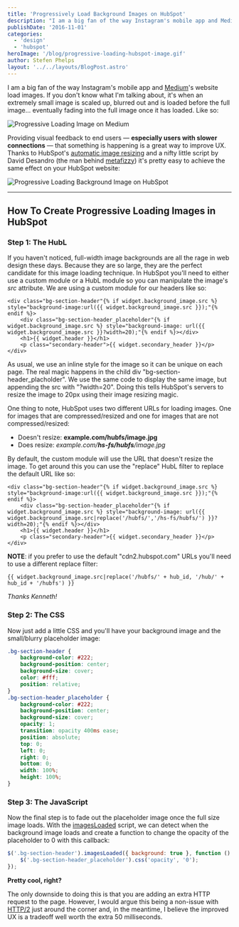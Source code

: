 ```yaml
---
title: 'Progressively Load Background Images on HubSpot'
description: "I am a big fan of the way Instagram's mobile app and Medium's website load images. If you don't know what I'm talking about, it's when an extremely small image is scaled up, blurred out and is loaded before the full image... eventually fading into the full image once it has loaded."
publishDate: '2016-11-01'
categories:
  - 'design'
  - 'hubspot'
heroImage: '/blog/progressive-loading-hubspot-image.gif'
author: Stefen Phelps
layout: '../../layouts/BlogPost.astro'
---
```


I am a big fan of the way Instagram's mobile app and [Medium](https://jmperezperez.com/medium-image-progressive-loading-placeholder/)'s website load images. If you don't know what I'm talking about, it's when an extremely small image is scaled up, blurred out and is loaded before the full image... eventually fading into the full image once it has loaded. Like so:

![Progressive Loading Image on Medium](/blog/3oz8xQJy64awXLEqyc.gif 'Progressive Loading Image on Medium')

Providing visual feedback to end users — **especially users with slower connections** — that something is happening is a great way to improve UX. Thanks to HubSpot's [automatic image resizing](https://knowledge.hubspot.com/articles/kcs_article/cos-general/what-is-automatic-image-resizing) and a nifty little script by David Desandro (the man behind [metafizzy](http://metafizzy.co/)) it's pretty easy to achieve the same effect on your HubSpot website:

![Progressive Loading Background Image on HubSpot](/blog/3oz8xPBjyHeOct6jNS.gif 'Progressive Loading Background Image on HubSpot')

---

## How To Create Progressive Loading Images in HubSpot

### Step 1: The HubL

If you haven't noticed, full-width image backgrounds are all the rage in web design these days. Because they are so large, they are the perfect candidate for this image loading technique. In HubSpot you'll need to either use a custom module or a HubL module so you can manipulate the image's _src_ attribute. We are using a custom module for our headers like so:

```twig
<div class="bg-section-header"{% if widget.background_image.src %} style="background-image:url({{ widget.background_image.src }});"{% endif %}>
    <div class="bg-section-header_placeholder"{% if widget.background_image.src %} style="background-image: url({{ widget.background_image.src }}?width=20);"{% endif %}></div>
    <h1>{{ widget.header }}</h1>
    <p class="secondary-header">{{ widget.secondary_header }}</p>
</div>
```

As usual, we use an inline style for the image so it can be unique on each page. The real magic happens in the child div "bg-section-header_placholder". We use the same code to display the same image, but appending the src with "?width=20". Doing this tells HubSpot's servers to resize the image to 20px using their image resizing magic.

One thing to note, HubSpot uses two different URLs for loading images. One for images that are compressed/resized and one for images that are not compressed/resized:

- Doesn't resize: **example.com/**hubfs**/image.jpg**
- Does resize: _example.com/**hs-fs/hubfs**/image.jpg_

By default, the custom module will use the URL that doesn't resize the image. To get around this you can use the "replace" HubL filter to replace the default URL like so:

```twig
<div class="bg-section-header"{% if widget.background_image.src %} style="background-image:url({{ widget.background_image.src }});"{% endif %}>
    <div class="bg-section-header_placeholder"{% if widget.background_image.src %} style="background-image: url({{ widget.background_image.src|replace('/hubfs/','/hs-fs/hubfs/') }}?width=20);"{% endif %}></div>
    <h1>{{ widget.header }}</h1>
    <p class="secondary-header">{{ widget.secondary_header }}</p>
</div>
```

**NOTE**: if you prefer to use the default "cdn2.hubspot.com" URLs you'll need to use a different replace filter:

```twig
{{ widget.background_image.src|replace('/hubfs/' + hub_id, '/hub/' + hub_id + '/hubfs') }}
```

_Thanks Kenneth!_

### Step 2: The CSS

Now just add a little CSS and you'll have your background image and the small/blurry placeholder image:

```css
.bg-section-header {
	background-color: #222;
	background-position: center;
	background-size: cover;
	color: #fff;
	position: relative;
}
.bg-section-header_placeholder {
	background-color: #222;
	background-position: center;
	background-size: cover;
	opacity: 1;
	transition: opacity 400ms ease;
	position: absolute;
	top: 0;
	left: 0;
	right: 0;
	bottom: 0;
	width: 100%;
	height: 100%;
}
```

### Step 3: The JavaScript

Now the final step is to fade out the placeholder image once the full size image loads. With the [imagesLoaded](http://imagesloaded.desandro.com/) script, we can detect when the background image loads and create a function to change the opacity of the placeholder to 0 with this callback:

```javascript
$('.bg-section-header').imagesLoaded({ background: true }, function () {
	$('.bg-section-header_placeholder').css('opacity', '0');
});
```

**Pretty cool, right?**

The only downside to doing this is that you are adding an extra HTTP request to the page. However, I would argue this being a non-issue with [HTTP/2](https://http2.github.io/) just around the corner and, in the meantime, I believe the improved UX is a tradeoff well worth the extra 50 milliseconds.
